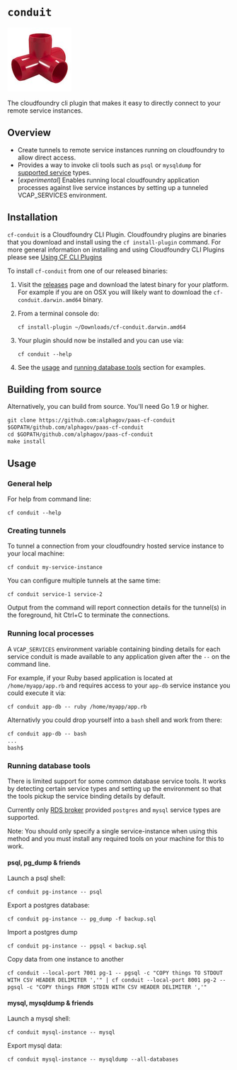 # `conduit`

![alt text][logo]

The cloudfoundry cli plugin that makes it easy to directly connect to your remote service instances.

## Overview

* Create tunnels to remote service instances running on cloudfoundry to allow direct access.
* Provides a way to invoke cli tools such as `psql` or `mysqldump` for [supported service](#running-database-tools) types.
* [_experimental_] Enables running local cloudfoundry application processes against live service instances by setting up a tunneled VCAP_SERVICES environment.

## Installation

`cf-conduit` is a Cloudfoundry CLI Plugin. Cloudfoundry plugins are binaries that you download and install using the `cf install-plugin` command. For more general information on installing and using Cloudfoundry CLI Plugins please see [Using CF CLI Plugins](https://docs.cloudfoundry.org/cf-cli/use-cli-plugins.html#plugin-install)

To install `cf-conduit` from one of our released binaries:

1. Visit the [releases](https://github.com/alphagov/paas-cf-conduit/releases) page and download the latest binary for your platform. For example if you are on OSX you will likely want to download the `cf-conduit.darwin.amd64` binary.

2. From a terminal console do:

    ```
    cf install-plugin ~/Downloads/cf-conduit.darwin.amd64
    ```

3. Your plugin should now be installed and you can use via:

    ```
    cf conduit --help
    ```

4. See the [usage](#usage) and [running database tools](#running-database-tools) section for examples.

## Building from source

Alternatively, you can build from source. You'll need Go 1.9 or higher.

```
git clone https://github.com:alphagov/paas-cf-conduit $GOPATH/github.com/alphagov/paas-cf-conduit
cd $GOPATH/github.com/alphagov/paas-cf-conduit
make install
```

## Usage

### General help

For help from command line:

```
cf conduit --help
```

### Creating tunnels

To tunnel a connection from your cloudfoundry hosted service instance to your local machine:

```
cf conduit my-service-instance
```

You can configure multiple tunnels at the same time:

```
cf conduit service-1 service-2
```

Output from the command will report connection details for the tunnel(s) in the foreground, hit Ctrl+C to terminate the connections.

### Running local processes

A `VCAP_SERVICES` environment variable containing binding details for each service conduit is made available to any application given after the `--` on the command line.

For example, if your Ruby based application is located at `/home/myapp/app.rb` and requires access to your `app-db` service instance you could execute it via:

```
cf conduit app-db -- ruby /home/myapp/app.rb
```

Alternativly you could drop yourself into a `bash` shell and work from there:

```
cf conduit app-db -- bash
...
bash$
```

### Running database tools

There is limited support for some common database service tools. It works by detecting certain service types and setting up the environment so that the tools pickup the service binding details by default.

Currently only [RDS broker](https://github.com/alphagov/paas-rds-broker) provided `postgres` and `mysql` service types are supported.

Note: You should only specify a single service-instance when using this method and you must install any required tools on your machine for this to work.

#### psql, pg_dump & friends

Launch a psql shell:

```
cf conduit pg-instance -- psql
```

Export a postgres database:

```
cf conduit pg-instance -- pg_dump -f backup.sql
```

Import a postgres dump

```
cf conduit pg-instance -- pgsql < backup.sql
```

Copy data from one instance to another

```
cf conduit --local-port 7001 pg-1 -- pgsql -c "COPY things TO STDOUT WITH CSV HEADER DELIMITER ','" | cf conduit --local-port 8001 pg-2 -- pgsql -c "COPY things FROM STDIN WITH CSV HEADER DELIMITER ','"
```


#### mysql, mysqldump & friends

Launch a mysql shell:

```
cf conduit mysql-instance -- mysql
```

Export mysql data:

```
cf conduit mysql-instance -- mysqldump --all-databases
```


[logo]: logo.jpg
